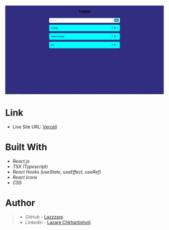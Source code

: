 ![NoteApp](/src/assets/capture.PNG)

# Link

- Live Site URL: [Vercell](https://simple-todo-with-typescript-seven.vercel.app/)

# Built With

- _React.js_
- _TSX (Typescript)_
- _React Hooks (useState, useEffect, useRef)_
- _React Icons_
- _CSS_

# Author

> - _GitHub_ - [Lazzzare](https://github.com/Lazzzare).
> - _Linkedin_ - [Lazare Chkhartishvili](https://www.linkedin.com/in/lazare-chkhartishvili-0a6434235/).
